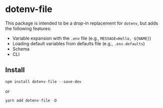 # dotenv-file

This package is intended to be a drop-in replacement for `dotenv`, but adds the following features:

- Variable expansion with the `.env` file (e.g., `MESSAGE=Hello, ${NAME}`)
- Loading default variables from defaults file (e.g., `.env.defaults`)
- Schema
- CLI

## Install

```js
npm install dotenv-file --save-dev
```

or

```js
yarn add dotenv-file -D
```